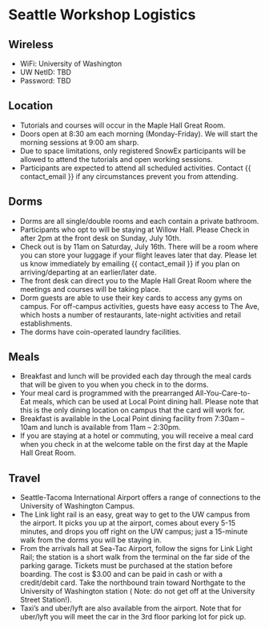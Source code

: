 # Seattle Workshop Logistics

## Wireless

* WiFi: University of Washington
* UW NetID: TBD
* Password: TBD

## Location

* Tutorials and courses will occur in the Maple Hall Great Room.
* Doors open at 8:30 am each morning (Monday-Friday). We will start the morning
  sessions at 9:00 am sharp.
* Due to space limitations, only registered SnowEx participants will be allowed
  to attend the tutorials and open working sessions.
* Participants are expected to attend all scheduled activities. Contact
  {{ contact_email }} if any circumstances prevent you from attending.

## Dorms

* Dorms are all single/double rooms and each contain a private bathroom.
* Participants who opt to will be staying at Willow Hall. Please Check in after
  2pm at the front desk on Sunday, July 10th.
* Check out is by 11am on Saturday, July 16th. There will be a room where you
  can store your luggage if your flight leaves later that day. Please let us
  know immediately by emailing {{ contact_email }} if you plan on
  arriving/departing at an earlier/later date.
* The front desk can direct you to the Maple Hall Great Room where the meetings
  and courses will be taking place.
* Dorm guests are able to use their key cards to access any gyms on campus. For
  off-campus activities, guests have easy access to The Ave, which hosts a
  number of restaurants, late-night activities and retail establishments.
* The dorms have coin-operated laundry facilities.

## Meals

* Breakfast and lunch will be provided each day through the meal cards that will
  be given to you when you check in to the dorms.
* Your meal card is programmed with the prearranged All-You-Care-to-Eat meals,
  which can be used at Local Point dining hall. Please note that this is the
  only dining location on campus that the card will work for.
* Breakfast is available in the Local Point dining facility from 7:30am – 10am
  and lunch is available from 11am – 2:30pm.
* If you are staying at a hotel or commuting, you will receive a meal card when
  you check in at the welcome table on the first day at the Maple Hall Great
  Room.

## Travel

* Seattle-Tacoma International Airport offers a range of connections to the
  University of Washington Campus.
* The Link light rail is an easy, great way to get to the UW campus from the
  airport. It picks you up at the airport, comes about every 5-15 minutes, and
  drops you off right on the UW campus; just a 15-minute walk from the dorms you
  will be staying in.
* From the arrivals hall at Sea-Tac Airport, follow the signs for Link Light
  Rail; the station is a short walk from the terminal on the far side of the
  parking garage. Tickets must be purchased at the station before boarding. The
  cost is $3.00 and can be paid in cash or with a credit/debit card. Take the
  northbound train toward Northgate to the University of Washington station (
  Note: do not get off at the University Street Station!).
* Taxi’s and uber/lyft are also available from the airport. Note that for
  uber/lyft you will meet the car in the 3rd floor parking lot for pick up.
